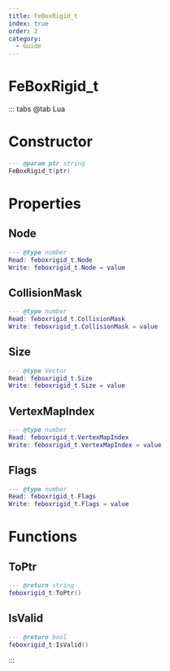 ```yaml
---
title: FeBoxRigid_t
index: true
order: 2
category:
  - Guide
---
```


# FeBoxRigid_t

::: tabs
@tab Lua
# Constructor
```lua
--- @param ptr string
FeBoxRigid_t(ptr)
```
# Properties
## Node 
```lua
--- @type number
Read: feboxrigid_t.Node
Write: feboxrigid_t.Node = value
```
## CollisionMask 
```lua
--- @type number
Read: feboxrigid_t.CollisionMask
Write: feboxrigid_t.CollisionMask = value
```
## Size 
```lua
--- @type Vector
Read: feboxrigid_t.Size
Write: feboxrigid_t.Size = value
```
## VertexMapIndex 
```lua
--- @type number
Read: feboxrigid_t.VertexMapIndex
Write: feboxrigid_t.VertexMapIndex = value
```
## Flags 
```lua
--- @type number
Read: feboxrigid_t.Flags
Write: feboxrigid_t.Flags = value
```
# Functions
## ToPtr
```lua
--- @return string
feboxrigid_t:ToPtr()
```
## IsValid
```lua
--- @return bool
feboxrigid_t:IsValid()
```

:::